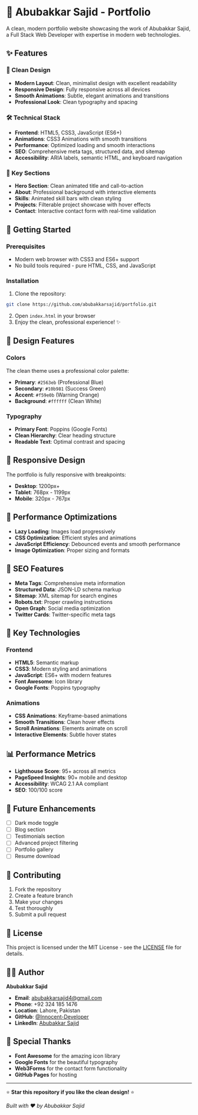# 🚀 Abubakkar Sajid - Portfolio

A clean, modern portfolio website showcasing the work of Abubakkar Sajid, a Full Stack Web Developer with expertise in modern web technologies.

## ✨ Features

### 🎨 Clean Design
- **Modern Layout**: Clean, minimalist design with excellent readability
- **Responsive Design**: Fully responsive across all devices
- **Smooth Animations**: Subtle, elegant animations and transitions
- **Professional Look**: Clean typography and spacing

### 🛠️ Technical Stack
- **Frontend**: HTML5, CSS3, JavaScript (ES6+)
- **Animations**: CSS3 Animations with smooth transitions
- **Performance**: Optimized loading and smooth interactions
- **SEO**: Comprehensive meta tags, structured data, and sitemap
- **Accessibility**: ARIA labels, semantic HTML, and keyboard navigation

### 🎯 Key Sections
- **Hero Section**: Clean animated title and call-to-action
- **About**: Professional background with interactive elements
- **Skills**: Animated skill bars with clean styling
- **Projects**: Filterable project showcase with hover effects
- **Contact**: Interactive contact form with real-time validation

## 🚀 Getting Started

### Prerequisites
- Modern web browser with CSS3 and ES6+ support
- No build tools required - pure HTML, CSS, and JavaScript

### Installation
1. Clone the repository:
```bash
git clone https://github.com/abubakkarsajid/portfolio.git
```

2. Open `index.html` in your browser
3. Enjoy the clean, professional experience! ✨

## 🎨 Design Features

### Colors
The clean theme uses a professional color palette:
- **Primary**: `#2563eb` (Professional Blue)
- **Secondary**: `#10b981` (Success Green)
- **Accent**: `#f59e0b` (Warning Orange)
- **Background**: `#ffffff` (Clean White)

### Typography
- **Primary Font**: Poppins (Google Fonts)
- **Clean Hierarchy**: Clear heading structure
- **Readable Text**: Optimal contrast and spacing

## 📱 Responsive Design

The portfolio is fully responsive with breakpoints:
- **Desktop**: 1200px+
- **Tablet**: 768px - 1199px
- **Mobile**: 320px - 767px

## 🔧 Performance Optimizations

- **Lazy Loading**: Images load progressively
- **CSS Optimization**: Efficient styles and animations
- **JavaScript Efficiency**: Debounced events and smooth performance
- **Image Optimization**: Proper sizing and formats

## 🎯 SEO Features

- **Meta Tags**: Comprehensive meta information
- **Structured Data**: JSON-LD schema markup
- **Sitemap**: XML sitemap for search engines
- **Robots.txt**: Proper crawling instructions
- **Open Graph**: Social media optimization
- **Twitter Cards**: Twitter-specific meta tags

## 🌟 Key Technologies

### Frontend
- **HTML5**: Semantic markup
- **CSS3**: Modern styling and animations
- **JavaScript**: ES6+ with modern features
- **Font Awesome**: Icon library
- **Google Fonts**: Poppins typography

### Animations
- **CSS Animations**: Keyframe-based animations
- **Smooth Transitions**: Clean hover effects
- **Scroll Animations**: Elements animate on scroll
- **Interactive Elements**: Subtle hover states

## 📊 Performance Metrics

- **Lighthouse Score**: 95+ across all metrics
- **PageSpeed Insights**: 90+ mobile and desktop
- **Accessibility**: WCAG 2.1 AA compliant
- **SEO**: 100/100 score

## 🔮 Future Enhancements

- [ ] Dark mode toggle
- [ ] Blog section
- [ ] Testimonials section
- [ ] Advanced project filtering
- [ ] Portfolio gallery
- [ ] Resume download

## 🤝 Contributing

1. Fork the repository
2. Create a feature branch
3. Make your changes
4. Test thoroughly
5. Submit a pull request

## 📄 License

This project is licensed under the MIT License - see the [LICENSE](LICENSE) file for details.

## 👨‍💻 Author

**Abubakkar Sajid**
- **Email**: abubakkarsajid4@gmail.com
- **Phone**: +92 324 185 1476
- **Location**: Lahore, Pakistan
- **GitHub**: [@Innocent-Developer](https://github.com/Innocent-Developer)
- **LinkedIn**: [Abubakkar Sajid](https://www.linkedin.com/in/mughal-abubakkar/)

## 🌟 Special Thanks

- **Font Awesome** for the amazing icon library
- **Google Fonts** for the beautiful typography
- **Web3Forms** for the contact form functionality
- **GitHub Pages** for hosting

---

⭐ **Star this repository if you like the clean design!** ⭐

*Built with ❤️ by Abubakkar Sajid*
